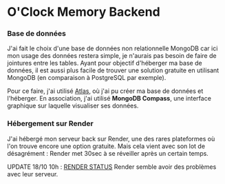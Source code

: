 # O'Clock Memory Backend

### Base de données

J'ai fait le choix d'une base de données non relationnelle MongoDB car ici mon usage des données restera simple, je n'aurais pas besoin de faire de jointures entre les tables. Ayant pour objectif d'héberger ma base de données, il est aussi plus facile de trouver une solution gratuite en utilisant MongoDB (en comparaison à PostgreSQL par exemple).

Pour ce faire, j'ai utilisé [Atlas](https://www.mongodb.com/atlas/database), où j'ai pu créer ma base de données et l'héberger. En association, j'ai utilisé **MongoDB Compass**, une interface graphique sur laquelle visualiser ses données.  

### Hébergement sur Render

J'ai hébergé mon serveur back sur Render, une des rares plateformes où l'on trouve encore une option gratuite. Mais cela vient avec son lot de désagrément : Render met 30sec à se réveiller après un certain temps.

UPDATE 18/10 10h : [RENDER STATUS](https://status.render.com/) Render semble avoir des problèmes avec leur serveur.
